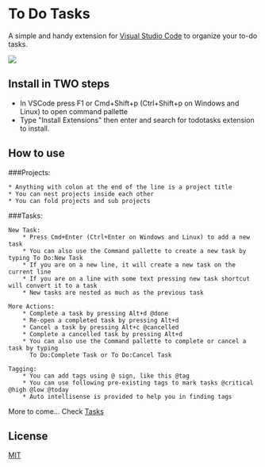 # To Do Tasks
A simple and handy extension for [Visual Studio Code](http://code.visualstudio.com/) to organize your to-do tasks.

![](https://raw.githubusercontent.com/sandy081/vscode-todotasks/master/resources/How%20to%20use%20todos.png)

## Install in TWO steps
* In VSCode press F1 or Cmd+Shift+p (Ctrl+Shift+p on Windows and Linux) to open command pallette
* Type "Install Extensions" then enter and search for todotasks extension to install.

## How to use


###Projects:

    * Anything with colon at the end of the line is a project title
    * You can nest projects inside each other
    * You can fold projects and sub projects

###Tasks:
    
    New Task:
        * Press Cmd+Enter (Ctrl+Enter on Windows and Linux) to add a new task
        * You can also use the Command pallette to create a new task by typing To Do:New Task
        * If you are on a new line, it will create a new task on the current line
        * If you are on a line with some text pressing new task shortcut will convert it to a task
        * New tasks are nested as much as the previous task
    
    More Actions:
        * Complete a task by pressing Alt+d @done
        * Re-open a completed task by pressing Alt+d
        * Cancel a task by pressing Alt+c @cancelled
        * Complete a cancelled task by pressing Alt+d
        * You can also use the Command pallette to complete or cancel a task by typing 
          To Do:Complete Task or To Do:Cancel Task 
    
    Tagging:
        * You can add tags using @ sign, like this @tag
        * You can use following pre-existing tags to mark tasks @critical @high @low @today 
        * Auto intellisense is provided to help you in finding tags

More to come... Check [Tasks](todotasks-project.tasks)

## License
[MIT](LICENSE.md)


